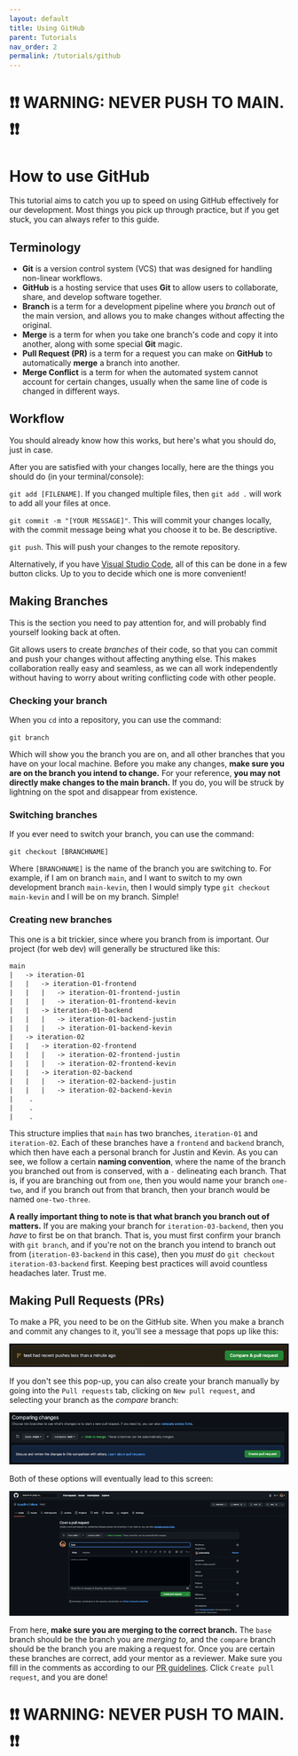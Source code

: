 ```yaml
---
layout: default
title: Using GitHub
parent: Tutorials
nav_order: 2
permalink: /tutorials/github
---
```


# **❗❗ WARNING: NEVER PUSH TO MAIN. ❗❗**

# How to use GitHub

This tutorial aims to catch you up to speed on using GitHub effectively for our development. Most things you pick up through practice, but if you get stuck, you can always refer to this guide.

## Terminology

- **Git** is a version control system (VCS) that was designed for handling non-linear workflows.
- **GitHub** is a hosting service that uses **Git** to allow users to collaborate, share, and develop software together.
- **Branch** is a term for a development pipeline where you *branch* out of the main version, and allows you to make changes without affecting the original.
- **Merge** is a term for when you take one branch's code and copy it into another, along with some special **Git** magic.
- **Pull Request (PR)** is a term for a request you can make on **GitHub** to automatically **merge** a branch into another.
- **Merge Conflict** is a term for when the automated system cannot account for certain changes, usually when the same line of code is changed in different ways.

## Workflow

You should already know how this works, but here's what you should do, just in case.

After you are satisfied with your changes locally, here are the things you should do (in your terminal/console):

`git add [FILENAME]`. If you changed multiple files, then `git add .` will work to add all your files at once.

`git commit -m "[YOUR MESSAGE]"`. This will commit your changes locally, with the commit message being what you choose it to be. Be descriptive.

`git push`. This will push your changes to the remote repository.

Alternatively, if you have [Visual Studio Code](https://code.visualstudio.com/), all of this can be done in a few button clicks. Up to you to decide which one is more convenient!

## Making Branches

This is the section you need to pay attention for, and will probably find yourself looking back at often.

Git allows users to create *branches* of their code, so that you can commit and push your changes without affecting anything else. This makes collaboration really easy and seamless, as we can all work independently without having to worry about writing conflicting code with other people.

### Checking your branch

When you `cd` into a repository, you can use the command:

`git branch`

Which will show you the branch you are on, and all other branches that you have on your local machine. Before you make any changes, **make sure you are on the branch you intend to change.** For your reference, **you may not directly make changes to the main branch.** If you do, you will be struck by lightning on the spot and disappear from existence.

### Switching branches

If you ever need to switch your branch, you can use the command:

`git checkout [BRANCHNAME]`

Where `[BRANCHNAME]` is the name of the branch you are switching to. For example, if I am on branch `main`, and I want to switch to my own development branch `main-kevin`, then I would simply type `git checkout main-kevin` and I will be on my branch. Simple!

### Creating new branches

This one is a bit trickier, since where you branch from is important. Our project (for web dev) will generally be structured like this:
```
main
|   -> iteration-01
|   |   -> iteration-01-frontend
|   |   |   -> iteration-01-frontend-justin
|   |   |   -> iteration-01-frontend-kevin
|   |   -> iteration-01-backend
|   |   |   -> iteration-01-backend-justin
|   |   |   -> iteration-01-backend-kevin
|   -> iteration-02
|   |   -> iteration-02-frontend
|   |   |   -> iteration-02-frontend-justin
|   |   |   -> iteration-02-frontend-kevin
|   |   -> iteration-02-backend
|   |   |   -> iteration-02-backend-justin
|   |   |   -> iteration-02-backend-kevin
|    .
|    .
|    .
```

This structure implies that `main` has two branches, `iteration-01` and `iteration-02`. Each of these branches have a `frontend` and `backend` branch, which then have each a personal branch for Justin and Kevin. As you can see, we follow a certain **naming convention**, where the name of the branch you branched out from is conserved, with a `-` delineating each branch. That is, if you are branching out from `one`, then you would name your branch `one-two`, and if you branch out from that branch, then your branch would be named `one-two-three`.

**A really important thing to note is that what branch you branch out of matters.** If you are making your branch for `iteration-03-backend`, then you *have* to first be on that branch. That is, you must first confirm your branch with `git branch`, and if you're not on the branch you intend to branch out from (`iteration-03-backend` in this case), then you *must* do `git checkout iteration-03-backend` first. Keeping best practices will avoid countless headaches later. Trust me.

## Making Pull Requests (PRs)

To make a PR, you need to be on the GitHub site. When you make a branch and commit any changes to it, you'll see a message that pops up like this:

![prpopup](../assets/prpopup.png)

If you don't see this pop-up, you can also create your branch manually by going into the `Pull requests` tab, clicking on `New pull request`, and selecting your branch as the *compare* branch:

![prmanual](../assets/prmanual.png)

Both of these options will eventually lead to this screen:

![prcreationscreen](../assets/prcreationscreen.png)

From here, **make sure you are merging to the correct branch.** The `base` branch should be the branch you are *merging to*, and the `compare` branch should be the branch you are making a request for. Once you are certain these branches are correct, add your mentor as a reviewer. Make sure you fill in the comments as according to our [PR guidelines](https://trysplit-it.github.io/docs/guidelines/prs). Click `Create pull request`, and you are done!

# **❗❗ WARNING: NEVER PUSH TO MAIN. ❗❗**